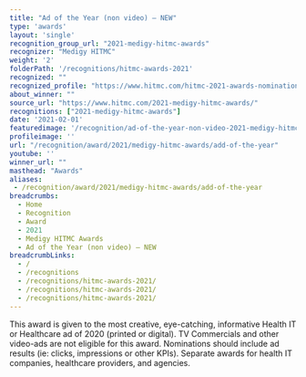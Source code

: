 ```yaml
---
title: "Ad of the Year (non video) – NEW"
type: 'awards'
layout: 'single'
recognition_group_url: "2021-medigy-hitmc-awards"
recognizer: "Medigy HITMC"
weight: '2'
folderPath: '/recognitions/hitmc-awards-2021'
recognized: ""
recognized_profile: "https://www.hitmc.com/hitmc-2021-awards-nominations/"
about_winner: ""
source_url: "https://www.hitmc.com/2021-medigy-hitmc-awards/"
recognitions: ["2021-medigy-hitmc-awards"]
date: '2021-02-01'
featuredimage: '/recognition/ad-of-the-year-non-video-2021-medigy-hitmc-awards.jpg'
profileimage: ''
url: "/recognition/award/2021/medigy-hitmc-awards/add-of-the-year"
youtube: ''
winner_url: ""
masthead: "Awards"
aliases:
 - /recognition/award/2021/medigy-hitmc-awards/add-of-the-year 
breadcrumbs:
  - Home
  - Recognition
  - Award
  - 2021
  - Medigy HITMC Awards
  - Ad of the Year (non video) – NEW
breadcrumbLinks:
  - /
  - /recognitions
  - /recognitions/hitmc-awards-2021/
  - /recognitions/hitmc-awards-2021/
  - /recognitions/hitmc-awards-2021/
---
```


This award is given to the most creative, eye-catching, informative Health IT or Healthcare ad of 2020 (printed or digital). TV Commercials and other video-ads are not eligible for this award. Nominations should include ad results (ie: clicks, impressions or other KPIs). Separate awards for health IT companies, healthcare providers, and agencies.